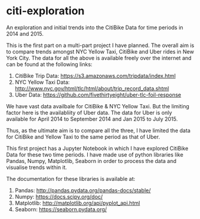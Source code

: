 # citi-exploration
An exploration and initial trends into the CitiBike Data for time periods in 2014 and 2015.

This is the first part on a multi-part project I have planned. The overall aim is to compare trends amongst NYC Yellow Taxi, CitiBike and Uber rides in New York City. 
The data for all the above is available freely over the internet and can be found at the following links:
  1. CitiBike Trip Data: https://s3.amazonaws.com/tripdata/index.html
  2. NYC Yellow Taxi Data: http://www.nyc.gov/html/tlc/html/about/trip_record_data.shtml
  3. Uber Data: https://github.com/fivethirtyeight/uber-tlc-foil-response
  
We have vast data availbale for CitiBike & NYC Yellow Taxi. But the limiting factor here is the availabliity of Uber data. The data for Uber is only available for April 2014 to September 2014 and Jan 2015 to July 2015. 

Thus, as the ultimate aim is to compare all the three, I have limited the data for CitiBike and Yellow Taxi to the same period as that of Uber. 

This first project has a Jupyter Notebook in which I have explored CitiBike Data for these two time periods. I have made use of python libraries like Pandas, Numpy, Matplotlib, Seaborn in order to process the data and visualise trends within it.

The documentation for these libraries is available at:
  1. Pandas: http://pandas.pydata.org/pandas-docs/stable/
  2. Numpy: https://docs.scipy.org/doc/
  3. Matplotlib: http://matplotlib.org/api/pyplot_api.html
  4. Seaborn: https://seaborn.pydata.org/
